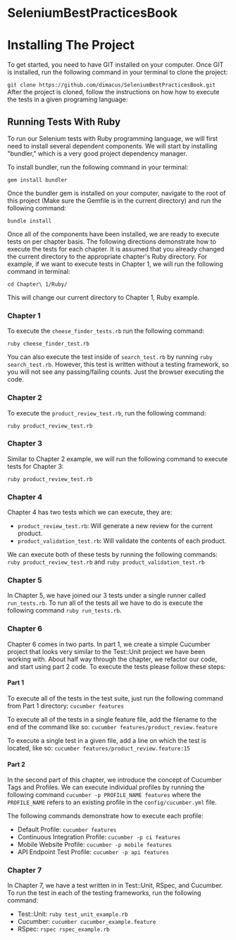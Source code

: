 SeleniumBestPracticesBook
=========================


# Installing The Project
To get started, you need to have GIT installed on your computer. Once GIT is installed, run the following command in your terminal to clone the project:

```git clone https://github.com/dimacus/SeleniumBestPracticesBook.git```              
After the project is cloned, follow the instructions on how how to execute the tests in a given programing language:

## Running Tests With Ruby

To run our Selenium tests with Ruby programming language, we will first need to install several dependent components. We will start by installing "bundler," which is a very good project dependency manager.

To install bundler, run the following command in your terminal:  
```
gem install bundler
```

Once the bundler gem is installed on your computer, navigate to the root of this project (Make sure the Gemfile is in the current directory) and run the following command:
```
bundle install
```

Once all of the components have been installed, we are ready to execute tests on per chapter basis. The following directions demonstrate how to execute the tests for each chapter. It is assumed that you already changed the current directory to the appropriate chapter's Ruby directory. For example, if we want to execute tests in Chapter 1, we will run the following command in terminal:

```
cd Chapter\ 1/Ruby/
```

This will change our current directory to Chapter 1, Ruby example.

### Chapter 1
To execute the ```cheese_finder_tests.rb``` run the following command:

```ruby cheese_finder_test.rb```

You can also execute the test inside of ```search_test.rb``` by running ```ruby search_test.rb```. However, this test is written without a testing framework, so you will not see any passing/failing counts. Just the browser executing the code.

### Chapter 2
To execute the ```product_review_test.rb```, run the following command:

```ruby product_review_test.rb``` 

### Chapter 3 
Similar to Chapter 2 example, we will run the following command to execute tests for Chapter 3:

```ruby product_review_test.rb```

### Chapter 4
Chapter 4 has two tests which we can execute, they are:

* ```product_review_test.rb```: Will generate a new review for the current product.
* ```product_validation_test.rb```: Will validate the contents of each product.

We can execute both of these tests by running the following commands: ```ruby product_review_test.rb``` and ```ruby product_validation_test.rb```

### Chapter 5
In Chapter 5, we have joined our 3 tests under a single runner called ```run_tests.rb```. To run all of the tests all we have to do is execute the following command ```ruby run_tests.rb```.

### Chapter 6
Chapter 6 comes in two parts. In part 1, we create a simple Cucumber project that looks very similar to the Test::Unit project we have been working with. About half way through the chapter, we refactor our code, and start using part 2 code. To execute the tests please follow these steps:
  
#### Part 1
To execute all of the tests in the test suite, just run the following command from Part 1 directory:
```cucumber features``` 

To execute all of the tests in a single feature file, add the filename to the end of the command like so:
```cucumber features/product_review.feature```

To execute a single test in a given file, add a line on which the test is located, like so:
```cucumber features/product_review.feature:15```

#### Part 2                                   
In the second part of this chapter, we introduce the concept of Cucumber Tags and Profiles. We can execute individual profiles by running the following command ```cucumber -p PROFILE_NAME features``` where the ```PROFILE_NAME``` refers to an existing profile in the ```config/cucumber.yml``` file.

The following commands demonstrate how to execute each profile:

* Default Profile: ```cucumber features```
* Continuous Integration Profile: ```cucumber -p ci features```
* Mobile Website Profile: ```cucumber -p mobile features```
* API Endpoint Test Profile: ```cucumber -p api features```

### Chapter 7
In Chapter 7, we have a test written in in Test::Unit, RSpec, and Cucumber. To run the test in each of the testing frameworks, run the following command:

* Test::Unit: ```ruby test_unit_example.rb```
* Cucumber: ```cucumber cucumber_example.feature```
* RSpec: ```rspec rspec_example.rb```




